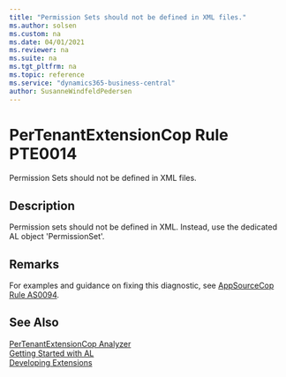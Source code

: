 ```yaml
---
title: "Permission Sets should not be defined in XML files."
ms.author: solsen
ms.custom: na
ms.date: 04/01/2021
ms.reviewer: na
ms.suite: na
ms.tgt_pltfrm: na
ms.topic: reference
ms.service: "dynamics365-business-central"
author: SusanneWindfeldPedersen
---
```

[//]: # (START>DO_NOT_EDIT)
[//]: # (IMPORTANT:Do not edit any of the content between here and the END>DO_NOT_EDIT.)
[//]: # (Any modifications should be made in the .xml files in the ModernDev repo.)
# PerTenantExtensionCop Rule PTE0014
Permission Sets should not be defined in XML files.

## Description
Permission sets should not be defined in XML. Instead, use the dedicated AL object 'PermissionSet'.

[//]: # (IMPORTANT: END>DO_NOT_EDIT)

## Remarks
For examples and guidance on fixing this diagnostic, see [AppSourceCop Rule AS0094](appsourcecop-as0094-permissionsetsshouldnotbeinxml.md).

## See Also
[PerTenantExtensionCop Analyzer](pertenantextensioncop.md)  
[Getting Started with AL](../devenv-get-started.md)  
[Developing Extensions](../devenv-dev-overview.md)  
